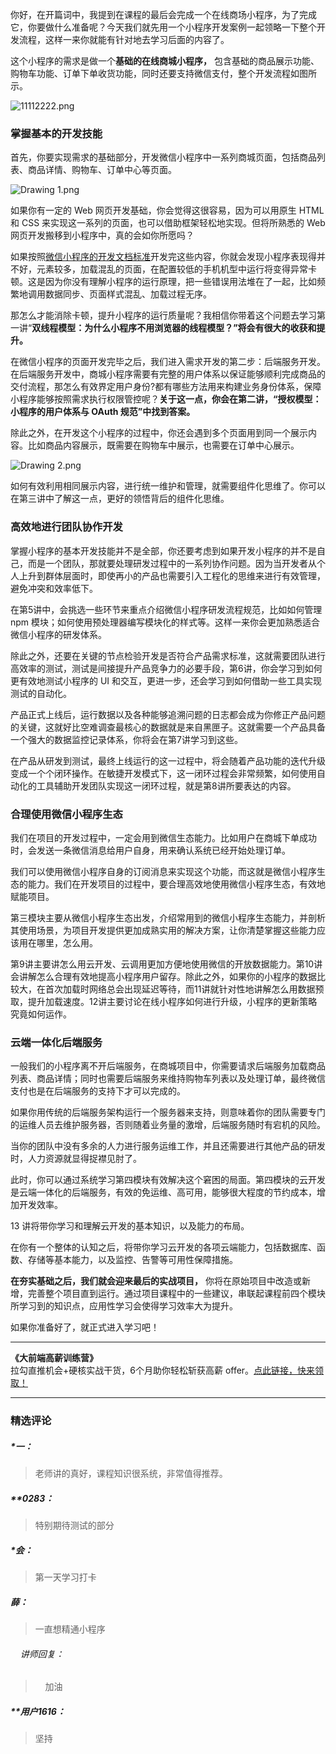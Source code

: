 <p data-nodeid="3587">你好，在开篇词中，我提到在课程的最后会完成一个在线商场小程序，为了完成它，你要做什么准备呢？今天我们就先用一个小程序开发案例一起领略一下整个开发流程，这样一来你就能有针对地去学习后面的内容了。</p>
<p data-nodeid="3588">这个小程序的需求是做一个<strong data-nodeid="3626">基础的在线商城小程序，</strong> 包含基础的商品展示功能、购物车功能、订单下单收货功能，同时还要支持微信支付，整个开发流程如图所示。</p>
<p data-nodeid="3589"><img alt="11112222.png" src="https://s0.lgstatic.com/i/image/M00/66/BE/CgqCHl-fvMeAW9XFAABuTUoH0gk934.png" data-nodeid="3629"></p>
<h3 data-nodeid="3590">掌握基本的开发技能</h3>
<p data-nodeid="3591">首先，你要实现需求的基础部分，开发微信小程序中一系列商城页面，包括商品列表、商品详情、购物车、订单中心等页面。</p>
<p data-nodeid="3592"><img alt="Drawing 1.png" src="https://s0.lgstatic.com/i/image/M00/65/44/Ciqc1F-acE6AVl1gAAj-QL0GESA079.png" data-nodeid="3634"></p>
<p data-nodeid="3593">如果你有一定的 Web 网页开发基础，你会觉得这很容易，因为可以用原生 HTML 和 CSS 来实现这一系列的页面，也可以借助框架轻松地实现。但将所熟悉的 Web 网页开发搬移到小程序中，真的会如你所愿吗？</p>
<p data-nodeid="3594">如果按照<a href="https://developers.weixin.qq.com/miniprogram/dev/framework/" data-nodeid="3639">微信小程序的开发文档标准</a>开发完这些内容，你就会发现小程序表现得并不好，元素较多，加载混乱的页面，在配置较低的手机机型中运行将变得异常卡顿。这是因为你没有理解小程序的运行原理，把一些错误用法堆在了一起，比如频繁地调用数据同步、页面样式混乱、加载过程无序。</p>
<p data-nodeid="3595">那怎么才能消除卡顿，提升小程序的运行质量呢？我相信你带着这个问题去学习第一讲“<strong data-nodeid="3645">双线程模型：为什么小程序不用浏览器的线程模型？”将会有很大的收获和提升。</strong></p>
<p data-nodeid="3596">在微信小程序的页面开发完毕之后，我们进入需求开发的第二步：后端服务开发。在后端服务开发中，商城小程序需要有完整的用户体系以保证能够顺利完成商品的交付流程，那怎么有效界定用户身份?都有哪些方法用来构建业务身份体系，保障小程序能够按照需求执行权限管控呢？<strong data-nodeid="3650">关于这一点，你会在第二讲，“授权模型： 小程序的用户体系与 OAuth 规范”中找到答案。</strong></p>
<p data-nodeid="3597">除此之外，在开发这个小程序的过程中，你还会遇到多个页面用到同一个展示内容。比如商品内容展示，既需要在购物车中展示，也需要在订单中心展示。</p>
<p data-nodeid="3598"><img alt="Drawing 2.png" src="https://s0.lgstatic.com/i/image/M00/65/45/Ciqc1F-acG2AQ4pmAAGCMmp49X8378.png" data-nodeid="3654"></p>
<p data-nodeid="3599">如何有效利用相同展示内容，进行统一维护和管理，就需要组件化思维了。你可以在第三讲中了解这一点，更好的领悟背后的组件化思维。</p>
<h3 data-nodeid="3600">高效地进行团队协作开发</h3>
<p data-nodeid="3601">掌握小程序的基本开发技能并不是全部，你还要考虑到如果开发小程序的并不是自己，而是一个团队，那就要处理研发过程中的一系列协作问题。因为当开发者从个人上升到群体层面时，即使再小的产品也需要引入工程化的思维来进行有效管理，避免冲突和效率低下。</p>
<p data-nodeid="3602">在第5讲中，会挑选一些环节来重点介绍微信小程序研发流程规范，比如如何管理 npm 模块；如何使用预处理器编写模块化的样式等。这样一来你会更加熟悉适合微信小程序的研发体系。</p>
<p data-nodeid="3603">除此之外，还要在关键的节点检验开发是否符合产品需求标准，这就需要团队进行高效率的测试，测试是间接提升产品竞争力的必要手段，第6讲，你会学习到如何更有效地测试小程序的 UI 和交互，更进一步，还会学习到如何借助一些工具实现测试的自动化。</p>
<p data-nodeid="3604">产品正式上线后，运行数据以及各种能够追溯问题的日志都会成为你修正产品问题的关键，这就好比空难调查最核心的数据就是来自黑匣子。这就需要一个产品具备一个强大的数据监控记录体系，你将会在第7讲学习到这些。</p>
<p data-nodeid="3605">在产品从研发到测试，最终上线运行的这一过程中，将会随着产品功能的迭代升级变成一个个闭环操作。在敏捷开发模式下，这一闭环过程会非常频繁，如何使用自动化的工具辅助开发团队实现这一闭环过程，就是第8讲所要表达的内容。</p>
<h3 data-nodeid="3606">合理使用微信小程序生态</h3>
<p data-nodeid="3607">我们在项目的开发过程中，一定会用到微信生态能力。比如用户在商城下单成功时，会发送一条微信消息给用户自身，用来确认系统已经开始处理订单。</p>
<p data-nodeid="3608">我们可以使用微信小程序自身的订阅消息来实现这个功能，而这就是微信小程序生态的能力。我们在开发项目的过程中，要合理高效地使用微信小程序生态，有效地赋能项目。</p>
<p data-nodeid="3609">第三模块主要从微信小程序生态出发，介绍常用到的微信小程序生态能力，并剖析其使用场景，为项目开发提供更加成熟实用的解决方案，让你清楚掌握这些能力应该用在哪里，怎么用。</p>
<p data-nodeid="3610">第9讲主要讲怎么用云开发、云调用更加方便地使用微信的开放数据能力。第10讲会讲解怎么合理有效地提高小程序用户留存。除此之外，如果你的小程序的数据比较大，在首次加载时网络总会出现延迟等待，而11讲就针对性地讲解怎么用数据预取，提升加载速度。12讲主要讨论在线小程序如何进行升级，小程序的更新策略究竟如何运作。</p>
<h3 data-nodeid="3611">云端一体化后端服务</h3>
<p data-nodeid="3612">一般我们的小程序离不开后端服务，在商城项目中，你需要请求后端服务加载商品列表、商品详情；同时也需要后端服务来维持购物车列表以及处理订单，最终微信支付也是在后端服务的支持下才可以完成的。</p>
<p data-nodeid="3613">如果你用传统的后端服务架构运行一个服务器来支持，则意味着你的团队需要专门的运维人员去维护服务器，否则随着业务量的激增，后端服务随时有宕机的风险。</p>
<p data-nodeid="3614">当你的团队中没有多余的人力进行服务运维工作，并且还需要进行其他产品的研发时，人力资源就显得捉襟见肘了。</p>
<p data-nodeid="3615">此时，你可以通过系统学习第四模块有效解决这个窘困的局面。第四模块的云开发是云端一体化的后端服务，有效的免运维、高可用，能够很大程度的节约成本，增加开发效率。</p>
<p data-nodeid="3616">13 讲将带你学习和理解云开发的基本知识，以及能力的布局。</p>
<p data-nodeid="3617">在你有一个整体的认知之后，将带你学习云开发的各项云端能力，包括数据库、函数、存储等基本能力，以及监控、告警等可用性保障措施。</p>
<p data-nodeid="3618"><strong data-nodeid="3678">在夯实基础之后，我们就会迎来最后的实战项目，</strong> 你将在原始项目中改造或新增，完善整个项目直到运行。通过项目课程中的一些建议，串联起课程前四个模块所学习到的知识点，应用性学习会使得学习效率大为提升。</p>
<p data-nodeid="3870">如果你准备好了，就正式进入学习吧！</p>
<hr data-nodeid="4061">
<p class="te-preview-highlight" data-nodeid="4062"><strong data-nodeid="4071">《大前端高薪训练营》</strong><br>
拉勾直推机会+硬核实战干货，6个月助你轻松斩获高薪 offer。<a href="https://kaiwu.lagou.com/fe_enhancement.html?utm_source=lagouedu&amp;utm_medium=zhuanlan&amp;utm_campaign=%E5%A4%A7%E5%89%8D%E7%AB%AF%E9%AB%98%E8%96%AA%E8%AE%AD%E7%BB%83%E8%90%A5" data-nodeid="4070">点此链接，快来领取！</a></p>

---

### 精选评论

##### *一：
> 老师讲的真好，课程知识很系统，非常值得推荐。

##### **0283：
> 特别期待测试的部分

##### *会：
> 第一天学习打卡

##### 薛：
> 一直想精通小程序

 ###### &nbsp;&nbsp;&nbsp; 讲师回复：
> &nbsp;&nbsp;&nbsp; 加油

##### **用户1616：
> 坚持

